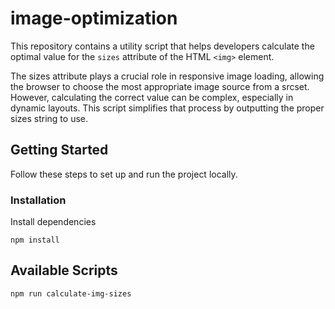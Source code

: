 # image-optimization
This repository contains a utility script that helps developers calculate the optimal value for the `sizes` attribute of the HTML `<img>` element.

The sizes attribute plays a crucial role in responsive image loading, allowing the browser to choose the most appropriate image source from a srcset. However, calculating the correct value can be complex, especially in dynamic layouts. This script simplifies that process by outputting the proper sizes string to use.

## Getting Started
Follow these steps to set up and run the project locally.

### Installation
Install dependencies
```
npm install
```

## Available Scripts
```
npm run calculate-img-sizes
```